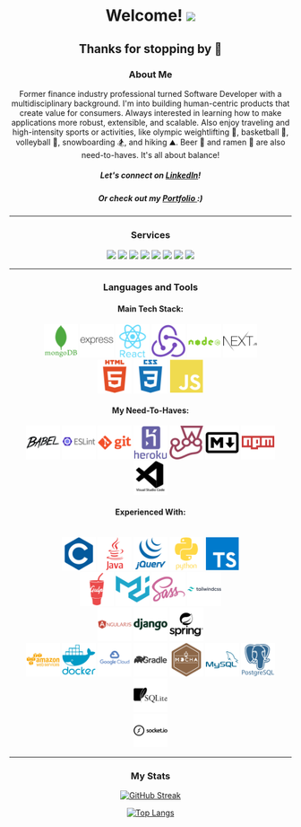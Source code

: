<div align="center">

# Welcome! <img src="https://media.giphy.com/media/hvRJCLFzcasrR4ia7z/giphy.gif" width="40">

## Thanks for stopping by :pray:

### About Me

Former finance industry professional turned Software Developer with a multidisciplinary background. I'm into building human-centric products that create value for consumers. Always interested in learning how to make applications more robust, extensible, and scalable.
Also enjoy traveling and high-intensity sports or activities, like olympic weightlifting :muscle:, basketball :basketball:, volleyball :volleyball:, snowboarding :snowboarder:, and hiking :mountain:.
Beer :beer: and ramen :ramen: are also need-to-haves. It's all about balance!

##### Let's connect on <a href="https://www.linkedin.com/in/ralph-tungol/">LinkedIn</a>!
##### Or check out my <a href="https://ralphtungol.vercel.app/"> Portfolio </a> :)

<hr>

### Services

<p>
 <img src="https://img.shields.io/badge/Full--stack%20Development-black">
 <img src="https://img.shields.io/badge/Responsive%20Web%20Design-yellow">
 <img src="https://img.shields.io/badge/Project%20Management-lightgrey">
 <img src="https://img.shields.io/badge/-Debugging-red">
 <img src="https://img.shields.io/badge/-System%20Design-informational">
 <img src="https://img.shields.io/badge/-Technical%20Documentation-important">
 <img src="https://img.shields.io/badge/-CI/CD-blueviolet">
 <img src="https://img.shields.io/badge/-TDD-success">
</p>

<hr>

### Languages and Tools

<section> </section>

#### Main Tech Stack:

<img src="/images/mongodb-plain-wordmark.svg" alt="Alt text" width="60" >
<img src="/images/express-original-wordmark.svg" alt="Alt text" width="60" >
<img src="/images/react-original-wordmark.svg" alt="Alt text" width="60" >
<img src="/images/redux-original.svg" alt="Alt text" width="60" >
<img src="/images/nodejs-plain-wordmark.svg" alt="Alt text" width="60" >
<img src="/images/nextjs-original-wordmark.svg" alt="Alt text" width="60" >
<br>
<img src="/images/html5-plain-wordmark.svg" alt="Alt text" width="60" >
<img src="/images/css3-plain-wordmark.svg" alt="Alt text" width="60" >
<img src="/images/javascript-plain.svg" alt="Alt text" width="60" >
<br>

#### My Need-To-Haves:

<img src="/images/babel-plain.svg" alt="Alt text" width="60" >
<img src="/images/eslint-original-wordmark.svg" alt="Alt text" width="60" >
<img src="/images/git-plain-wordmark.svg" alt="Alt text" width="60" >
<img src="/images/heroku-plain-wordmark.svg" alt="Alt text" width="60" >
<img src="/images/jest-plain.svg" alt="Alt text" width="60" >
<img src="/images/markdown-original.svg" alt="Alt text" width="60" >
<img src="/images/npm-original-wordmark.svg" alt="Alt text" width="60" >
<img src="/images/vscode-plain-wordmark.svg" alt="Alt text" width="60" >

#### Experienced With:

<br>
<img src="/images/c-plain.svg" alt="Alt text" width="60" >
<img src="/images/java-plain-wordmark.svg" alt="Alt text" width="60" >
<img src="/images/jquery-plain-wordmark.svg" alt="Alt text" width="60" >
<img src="/images/python-plain-wordmark.svg" alt="Alt text" width="60" >
<img src="/images/typescript-plain.svg" alt="Alt text" width="60" >
<br>
<img src="/images/gulp-plain.svg" alt="Alt text" width="60" >
<img src="/images/materialui-plain.svg" alt="Alt text" width="60" >
<img src="/images/sass-original.svg" alt="Alt text" width="60" >
<img src="/images/tailwindcss-original-wordmark.svg" alt="Alt text" width="60" >
<br>
<img src="/images/angularjs-plain-wordmark.svg" alt="Alt text" width="60" >
<img src="/images/django-plain-wordmark.svg" alt="Alt text" width="60" >
<img src="/images/spring-plain-wordmark.svg" alt="Alt text" width="60" >
<br>
<img src="/images/amazonwebservices-plain-wordmark.svg" alt="Alt text" width="60">
<img src="/images/docker-plain-wordmark.svg" alt="Alt text" width="60" >
<img src="/images/googlecloud-plain-wordmark.svg" alt="Alt text" width="60" >
<img src="/images/gradle-plain-wordmark.svg" alt="Alt text" width="60" >
<img src="/images/mocha-plain.svg" alt="Alt text" width="60" >
<img src="/images/mysql-plain-wordmark.svg" alt="Alt text" width="60" >
<img src="/images/postgresql-plain-wordmark.svg" alt="Alt text" width="60" >
<img src="/images/sqlite-plain-wordmark.svg" alt="Alt text" width="60" >
<br>
<img src="/images/socketio-original-wordmark.svg" alt="Alt text" width="60" >
<hr>

### My Stats

[![GitHub Streak](http://github-readme-streak-stats.herokuapp.com?user=tungolra&theme=dark&background=000000)](https://git.io/streak-stats)

[![Top Langs](https://github-readme-stats.vercel.app/api/top-langs/?username=tungolra&layout=compact&theme=vision-friendly-dark)](https://github.com/tungolra/github-readme-stats)

</div>
